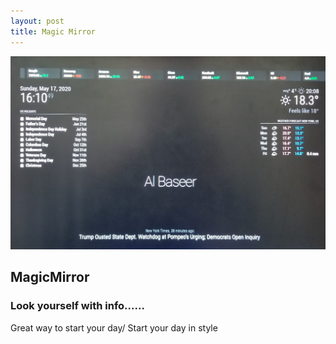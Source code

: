 ```yaml
---
layout: post
title: Magic Mirror
---
```


![](/images/mm5.jpg)

## MagicMirror
### Look yourself with info......
Great way to start your day/
Start your day in style
